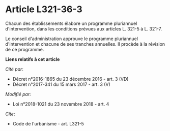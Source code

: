 # Article L321-36-3

Chacun des établissements élabore un programme pluriannuel d'intervention, dans les conditions prévues aux articles L. 321-5
à L. 321-7.

Le conseil d'administration approuve le programme pluriannuel d'intervention et chacune de ses tranches annuelles. Il procède
à la révision de ce programme.

**Liens relatifs à cet article**

_Cité par_:

  - Décret n°2016-1865 du 23 décembre 2016 - art. 3 (VD)
  - Décret n°2017-341 du 15 mars 2017 - art. 3 (V)

_Modifié par_:

  - Loi n°2018-1021 du 23 novembre 2018 - art. 4

_Cite_:

  - Code de l'urbanisme - art. L321-5
